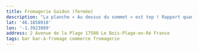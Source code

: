 ```yaml
---
title: Fromagerie Gaidon (fermée)
description: "La planche « Au dessus du sommet » est top ! Rapport quantité/qualité/prix est parfaite !!  Depuis 3 générations ils sont bar-à-fromagers. Belle histoire, bons produits : tout ce qu’on aime ! "
lat: '46.1858918'
lon: '-1.3923989'
address: 2 Avenue de la Plage 17580 Le Bois-Plage-en-Ré France
tags: bar bar-à-fromage commerce fromagerie
---
```


